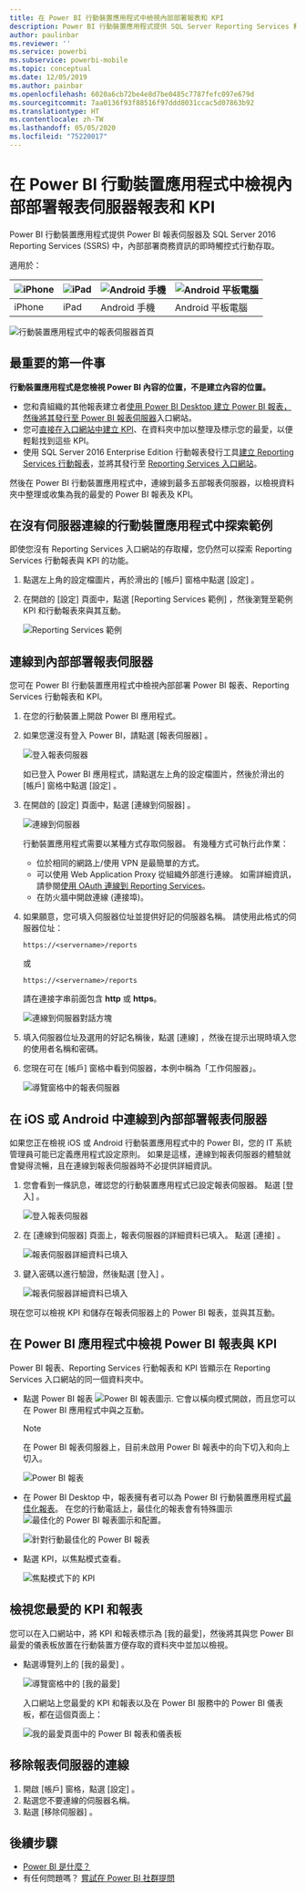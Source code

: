 ```yaml
---
title: 在 Power BI 行動裝置應用程式中檢視內部部署報表和 KPI
description: Power BI 行動裝置應用程式提供 SQL Server Reporting Services 和 Power BI 報表伺服器中內部部署商務資訊的即時觸控式行動存取。
author: paulinbar
ms.reviewer: ''
ms.service: powerbi
ms.subservice: powerbi-mobile
ms.topic: conceptual
ms.date: 12/05/2019
ms.author: painbar
ms.openlocfilehash: 6020a6cb72be4e8d7be0485c7787fefc097e679d
ms.sourcegitcommit: 7aa0136f93f88516f97ddd8031ccac5d07863b92
ms.translationtype: HT
ms.contentlocale: zh-TW
ms.lasthandoff: 05/05/2020
ms.locfileid: "75220017"
---
```

# <a name="view-on-premises-report-server-reports-and-kpis-in-the-power-bi-mobile-apps"></a>在 Power BI 行動裝置應用程式中檢視內部部署報表伺服器報表和 KPI

Power BI 行動裝置應用程式提供 Power BI 報表伺服器及 SQL Server 2016 Reporting Services (SSRS) 中，內部部署商務資訊的即時觸控式行動存取。

適用於：

| ![iPhone](./media/mobile-app-ssrs-kpis-mobile-on-premises-reports/iphone-logo-50-px.png) | ![iPad](./media/mobile-app-ssrs-kpis-mobile-on-premises-reports/ipad-logo-50-px.png) | ![Android 手機](./media/mobile-app-ssrs-kpis-mobile-on-premises-reports/android-phone-logo-50-px.png) | ![Android 平板電腦](./media/mobile-app-ssrs-kpis-mobile-on-premises-reports/android-tablet-logo-50-px.png) |
|:--- |:--- |:--- |:--- |
| iPhone |iPad |Android 手機 |Android 平板電腦 |


![行動裝置應用程式中的報表伺服器首頁](./media/mobile-app-ssrs-kpis-mobile-on-premises-reports/power-bi-ipad-pbi-report-server-home.png)

## <a name="first-things-first"></a>最重要的第一件事
**行動裝置應用程式是您檢視 Power BI 內容的位置，不是建立內容的位置。**

* 您和貴組織的其他報表建立者[使用 Power BI Desktop 建立 Power BI 報表，然後將其發行至 Power BI 報表伺服器](../../report-server/quickstart-create-powerbi-report.md)入口網站。 
* 您可[直接在入口網站中建立 KPI](https://docs.microsoft.com/sql/reporting-services/working-with-kpis-in-reporting-services)、在資料夾中加以整理及標示您的最愛，以便輕鬆找到這些 KPI。 
* 使用 SQL Server 2016 Enterprise Edition 行動報表發行工具[建立 Reporting Services 行動報表](https://docs.microsoft.com/sql/reporting-services/mobile-reports/create-mobile-reports-with-sql-server-mobile-report-publisher)，並將其發行至 [Reporting Services 入口網站](https://docs.microsoft.com/sql/reporting-services/web-portal-ssrs-native-mode)。  

然後在 Power BI 行動裝置應用程式中，連線到最多五部報表伺服器，以檢視資料夾中整理或收集為我的最愛的 Power BI 報表及 KPI。 

## <a name="explore-samples-in-the-mobile-apps-without-a-server-connection"></a>在沒有伺服器連線的行動裝置應用程式中探索範例
即使您沒有 Reporting Services 入口網站的存取權，您仍然可以探索 Reporting Services 行動報表與 KPI 的功能。 

1. 點選左上角的設定檔圖片，再於滑出的 [帳戶] 窗格中點選 [設定]  。

2. 在開啟的 [設定] 頁面中，點選 [Reporting Services 範例]  ，然後瀏覽至範例 KPI 和行動報表來與其互動。
   
   ![Reporting Services 範例](./media/mobile-app-ssrs-kpis-mobile-on-premises-reports/power-bi-iphone-ssrs-samples.png)

## <a name="connect-to-an-on-premises-report-server"></a>連線到內部部署報表伺服器
您可在 Power BI 行動裝置應用程式中檢視內部部署 Power BI 報表、Reporting Services 行動報表和 KPI。 

1. 在您的行動裝置上開啟 Power BI 應用程式。
2. 如果您還沒有登入 Power BI，請點選 [報表伺服器]  。
   
   ![登入報表伺服器](./media/mobile-app-ssrs-kpis-mobile-on-premises-reports/power-bi-connect-to-rs-login.png)
   
   如已登入 Power BI 應用程式，請點選左上角的設定檔圖片，然後於滑出的 [帳戶] 窗格中點選 [設定]  。
3. 在開啟的 [設定] 頁面中，點選 [連線到伺服器]  。
   
    ![連線到伺服器](./media/mobile-app-ssrs-kpis-mobile-on-premises-reports/power-bi-android-server-sign-in.png)

    行動裝置應用程式需要以某種方式存取伺服器。 有幾種方式可執行此作業：
     * 位於相同的網路上/使用 VPN 是最簡單的方式。
     * 可以使用 Web Application Proxy 從組織外部進行連線。 如需詳細資訊，請參閱[使用 OAuth 連線到 Reporting Services](mobile-oauth-ssrs.md)。
     * 在防火牆中開啟連線 (連接埠)。

4. 如果願意，您可填入伺服器位址並提供好記的伺服器名稱。 請使用此格式的伺服器位址：
   
     `https://<servername>/reports`
   
     或
   
     `https://<servername>/reports`
   
   請在連接字串前面包含 **http** 或 **https**。
   
    ![連線到伺服器對話方塊](./media/mobile-app-ssrs-kpis-mobile-on-premises-reports/power-bi-ios-connect-to-server-dialog.png)
5. 填入伺服器位址及選用的好記名稱後，點選 [連線]  ，然後在提示出現時填入您的使用者名稱和密碼。
6. 您現在可在 [帳戶] 窗格中看到伺服器，本例中稱為「工作伺服器」。
   
   ![導覽窗格中的報表伺服器](./media/mobile-app-ssrs-kpis-mobile-on-premises-reports/power-bi-iphone-left-nav-report-server.png)

## <a name="connect-to-an-on-premises-report-server-in-ios-or-android"></a>在 iOS 或 Android 中連線到內部部署報表伺服器

如果您正在檢視 iOS 或 Android 行動裝置應用程式中的 Power BI，您的 IT 系統管理員可能已定義應用程式設定原則。 如果是這樣，連線到報表伺服器的體驗就會變得流暢，且在連線到報表伺服器時不必提供詳細資訊。 

1. 您會看到一條訊息，確認您的行動裝置應用程式已設定報表伺服器。 點選 [登入]  。

    ![登入報表伺服器](./media/mobile-app-ssrs-kpis-mobile-on-premises-reports/power-bi-config-server-sign-in.png)

2.  在 [連線到伺服器]  頁面上，報表伺服器的詳細資料已填入。 點選 [連接]  。

    ![報表伺服器詳細資料已填入](./media/mobile-app-ssrs-kpis-mobile-on-premises-reports/power-bi-ios-remote-configure-connect-server.png)

3. 鍵入密碼以進行驗證，然後點選 [登入]  。 

    ![報表伺服器詳細資料已填入](./media/mobile-app-ssrs-kpis-mobile-on-premises-reports/power-bi-config-server-address.png)

現在您可以檢視 KPI 和儲存在報表伺服器上的 Power BI 報表，並與其互動。

## <a name="view-power-bi-reports-and-kpis-in-the-power-bi-app"></a>在 Power BI 應用程式中檢視 Power BI 報表與 KPI
Power BI 報表、Reporting Services 行動報表和 KPI 皆顯示在 Reporting Services 入口網站的同一個資料夾中。 

* 點選 Power BI 報表 ![Power BI 報表圖示](./media/mobile-app-ssrs-kpis-mobile-on-premises-reports/power-bi-rs-mobile-report-icon.png). 它會以橫向模式開啟，而且您可以在 Power BI 應用程式中與之互動。

    > [!NOTE]
  > 在 Power BI 報表伺服器上，目前未啟用 Power BI 報表中的向下切入和向上切入。
  
    ![Power BI 報表](./media/mobile-app-ssrs-kpis-mobile-on-premises-reports/power-bi-iphone-report-server-report.png)
* 在 Power BI Desktop 中，報表擁有者可以為 Power BI 行動裝置應用程式[最佳化報表](../../desktop-create-phone-report.md)。 在您的行動電話上，最佳化的報表會有特殊圖示![最佳化的 Power BI 報表圖示](./media/mobile-app-ssrs-kpis-mobile-on-premises-reports/power-bi-rs-mobile-optimized-icon.png)和配置。
  
    ![針對行動最佳化的 Power BI 報表](./media/mobile-app-ssrs-kpis-mobile-on-premises-reports/power-bi-rs-mobile-optimized-report.png)
* 點選 KPI，以焦點模式查看。
  
    ![焦點模式下的 KPI](./media/mobile-app-ssrs-kpis-mobile-on-premises-reports/pbi_ipad_ssmrp_tile.png)

## <a name="view-your-favorite-kpis-and-reports"></a>檢視您最愛的 KPI 和報表
您可以在入口網站中，將 KPI 和報表標示為 [我的最愛]，然後將其與您 Power BI 最愛的儀表板放置在行動裝置方便存取的資料夾中並加以檢視。

* 點選導覽列上的 [我的最愛]  。
  
   ![導覽窗格中的 [我的最愛]](./media/mobile-app-ssrs-kpis-mobile-on-premises-reports/power-bi-ipad-faves-pbi-report-server-update.png)
  
   入口網站上您最愛的 KPI 和報表以及在 Power BI 服務中的 Power BI 儀表板，都在這個頁面上：
  
   ![我的最愛頁面中的 Power BI 報表和儀表板](./media/mobile-app-ssrs-kpis-mobile-on-premises-reports/power-bi-ipad-favorites.png)

## <a name="remove-a-connection-to-a-report-server"></a>移除報表伺服器的連線
1. 開啟 [帳戶] 窗格，點選 [設定]  。
2. 點選您不要連線的伺服器名稱。
3. 點選 [移除伺服器]  。

## <a name="next-steps"></a>後續步驟
* [Power BI 是什麼？](../../fundamentals/power-bi-overview.md)  
* 有任何問題嗎？ [嘗試在 Power BI 社群提問](https://community.powerbi.com/)

